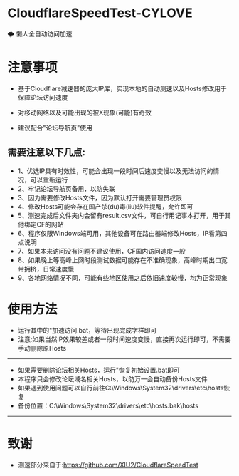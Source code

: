 # CloudflareSpeedTest-CYLOVE
🌩 懒人全自动访问加速
# 注意事项
- 基于Cloudflare减速器的庞大IP库，实现本地的自动测速以及Hosts修改用于保障论坛访问速度
- 对移动网络以及可能出现的被X现象(可能)有奇效

- 建议配合"论坛导航页"使用

## 需要注意以下几点:
- 1、优选IP具有时效性，可能会出现一段时间后速度变慢以及无法访问的情况，可以重新运行
- 2、牢记论坛导航页备用，以防失联
- 3、因为需要修改Hosts文件，因为默认打开需要管理员权限
- 4、修改Hosts可能会存在国产杀(du)毒(liu)软件提醒，允许即可
- 5、测速完成后文件夹内会留有result.csv文件，可自行用记事本打开，用于其他绑定CF的网站
- 6、程序仅限Windows端可用，其他设备可在路由器端修改Hosts，IP看第四点说明
- 7、如果本来访问没有问题不建议使用，CF国内访问速度一般
- 8、如果晚上等高峰上网时段测试数据可能存在不准确现象，高峰时期出口宽带拥挤，日常速度慢
- 9、各地网络情况不同，可能有些地区使用之后依旧速度较慢，均为正常现象

# 使用方法
- 运行其中的"加速访问.bat，等待出现完成字样即可
- 注意:如果当然IP效果较差或者一段时间速度变慢，直接再次运行即可，不需要手动删除原Hosts
---
- 如果需要删除论坛相关Hosts，运行"恢复初始设置.bat即可
- 本程序只会修改论坛域名相关Hosts，以防万一会自动备份Hosts文件
- 如果遇到使用问题可以自行前往C:\Windows\System32\drivers\etc\hosts恢复
- 备份位置：C:\Windows\System32\drivers\etc\hosts.bak\hosts
---
# 致谢
- 测速部分来自于:https://github.com/XIU2/CloudflareSpeedTest
